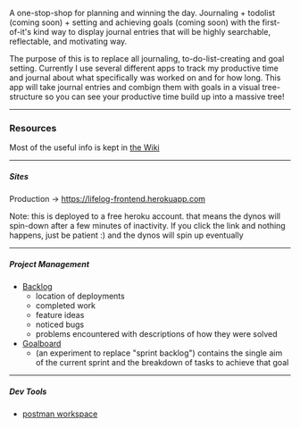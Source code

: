 A one-stop-shop for planning and winning the day. Journaling + todolist (coming soon) + setting and achieving goals (coming soon) with the first-of-it's kind way to display journal entries that will be highly searchable, reflectable, and motivating way.  

The purpose of this is to replace all journaling, to-do-list-creating and goal setting. Currently I use several different apps to track my productive time and journal about what specifically was worked on and for how long. This app will take journal entries and combign them with goals in a visual tree-structure so you can see your productive time build up into a massive tree!

---

### Resources

Most of the useful info is kept in [the Wiki](https://github.com/clarkmyfancy/LifeLog/wiki)

----

##### Sites

Production -> https://lifelog-frontend.herokuapp.com

Note: this is deployed to a free heroku account. that means the dynos will spin-down after a few minutes of inactivity. If you click the link and nothing happens, just be patient :) and the dynos will spin up eventually


----

##### Project Management
- [Backlog](https://trello.com/b/5hr86vo6/lifelog-backlog)
  - location of deployments
  - completed work
  - feature ideas
  - noticed bugs
  - problems encountered with descriptions of how they were solved
- [Goalboard](https://trello.com/b/82O5xSIu/lifelog-goalboard)
  - (an experiment to replace "sprint backlog") contains the single aim of the current sprint and the breakdown of tasks to achieve that goal

----

##### Dev Tools

- [postman workspace](https://go.postman.co/workspace/My-Workspace~2752171f-20fe-48d1-8273-fe338eb855ac/collection/10305800-8577b746-1f7e-4579-b919-0f045b619742?action=share&creator=10305800)

